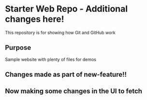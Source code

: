 # Starter Web Repo - Additional changes here!

This repository is for showing how Git and GitHub work

## Purpose

Sample website with plenty of files for demos

## Changes made as part of new-feature!!

## Now making some changes in the UI to fetch
